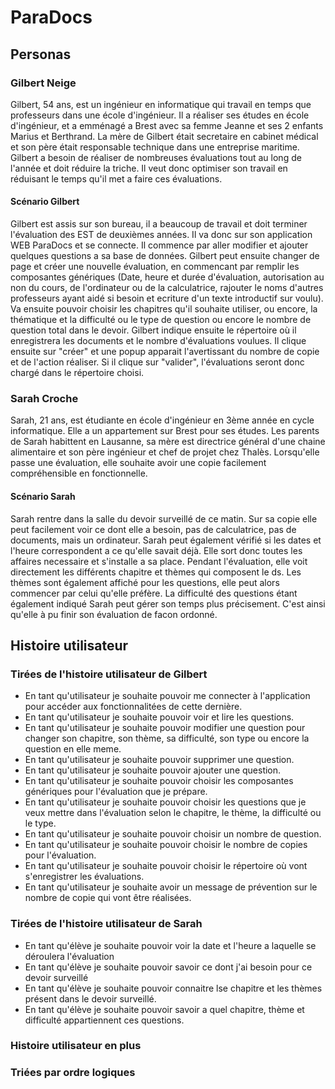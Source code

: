 # ParaDocs

## Personas

### Gilbert Neige

Gilbert, 54 ans, est un ingénieur en informatique qui travail en temps que professeurs dans une école d'ingénieur. Il a réaliser ses études en école d'ingénieur, et a emménagé a Brest avec sa femme Jeanne et ses 2 enfants Marius et Berthrand. La mère de Gilbert était secretaire en cabinet médical et son père était responsable technique dans une entreprise maritime. Gilbert a besoin de réaliser de nombreuses évaluations tout au long de l'année et doit réduire la triche. Il veut donc optimiser son travail en réduisant le temps qu'il met a faire ces évaluations.

#### Scénario Gilbert

Gilbert est assis sur son bureau, il a beaucoup de travail et doit terminer l'évaluation des EST de deuxièmes années. Il va donc sur son application WEB ParaDocs et se connecte. Il commence par aller modifier et ajouter quelques questions a sa base de données. Gilbert peut ensuite changer de page et créer une nouvelle évaluation, en commencant par remplir les composantes génériques (Date, heure et durée d'évaluation, autorisation au non du cours, de l'ordinateur ou de la calculatrice, rajouter le noms d'autres professeurs ayant aidé si besoin et ecriture d'un texte introductif sur voulu). Va ensuite pouvoir choisir les chapitres qu'il souhaite utiliser, ou encore, la thématique et la difficulté ou le type de question ou encore le nombre de question total dans le devoir. Gilbert indique ensuite le répertoire où il enregistrera les documents et le nombre d'évaluations voulues. Il clique ensuite sur "créer" et une popup apparait l'avertissant du nombre de copie et de l'action réaliser. Si il clique sur "valider", l'évaluations seront donc chargé dans le répertoire choisi.

### Sarah Croche

Sarah, 21 ans, est étudiante en école d'ingénieur en 3ème année en cycle informatique. Elle a un appartement sur Brest pour ses études. Les parents de Sarah habittent en Lausanne, sa mère est directrice général d'une chaine alimentaire et son père ingénieur et chef de projet chez Thalès. Lorsqu'elle passe une évaluation, elle souhaite avoir une copie facilement compréhensible en fonctionnelle. 

#### Scénario Sarah

Sarah rentre dans la salle du devoir surveillé de ce matin. Sur sa copie elle peut facilement voir ce dont elle a besoin, pas de calculatrice, pas de documents, mais un ordinateur. Sarah peut également vérifié si les dates et l'heure correspondent a ce qu'elle savait déjà. Elle sort donc toutes les affaires necessaire et s'installe a sa place. Pendant l'évaluation, elle voit directement les différents chapitre et thèmes qui composent le ds. Les thèmes sont également affiché pour les questions, elle  peut alors commencer par celui qu'elle préfère. La difficulté des questions étant également indiqué Sarah peut gérer son temps plus précisement. C'est ainsi qu'elle à pu finir son évaluation de facon ordonné.

## Histoire utilisateur

### Tirées de l'histoire utilisateur de Gilbert

* En tant qu'utilisateur je souhaite pouvoir me connecter à l'application pour accéder aux fonctionnalitées de cette dernière.
* En tant qu'utilisateur je souhaite pouvoir voir et lire les questions.
* En tant qu'utilisateur je souhaite pouvoir modifier une question pour changer son chapitre, son thème, sa difficulté, son type ou encore la question en elle meme.
* En tant qu'utilisateur je souhaite pouvoir supprimer une question.
* En tant qu'utilisateur je souhaite pouvoir ajouter une question.
* En tant qu'utilisateur je souhaite pouvoir choisir les composantes génériques pour l'évaluation que je prépare.
* En tant qu'utilisateur je souhaite pouvoir choisir les questions que je veux mettre dans l'évaluation selon le chapitre, le thème, la difficulté ou le type.
* En tant qu'utilisateur je souhaite pouvoir choisir un nombre de question.
* En tant qu'utilisateur je souhaite pouvoir choisir le nombre de copies pour l'évaluation.
* En tant qu'utilisateur je souhaite pouvoir choisir le répertoire où vont s'enregistrer les évaluations.
* En tant qu'utilisateur je souhaite avoir un message de prévention sur le nombre de copie qui vont être réalisées.

### Tirées de l'histoire utilisateur de Sarah

* En tant qu'élève je souhaite pouvoir voir la date et l'heure a laquelle se déroulera l'évaluation
* En tant qu'élève je souhaite pouvoir savoir ce dont j'ai besoin pour ce devoir surveillé
* En tant qu'élève je souhaite pouvoir connaitre lse chapitre et les thèmes présent dans le devoir surveillé.
* En tant qu'élève je souhaite pouvoir savoir a quel chapitre, thème et difficulté appartiennent ces questions.

### Histoire utilisateur en plus

### Triées par ordre logiques
